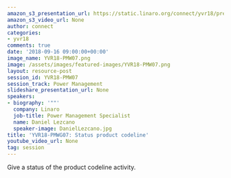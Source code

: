 ```yaml
---
amazon_s3_presentation_url: https://static.linaro.org/connect/yvr18/presentations/yvr18-pmw07.pdf
amazon_s3_video_url: None
author: connect
categories:
- yvr18
comments: true
date: '2018-09-16 09:00:00+00:00'
image_name: YVR18-PMW07.png
image: /assets/images/featured-images/YVR18-PMW07.png
layout: resource-post
session_id: YVR18-PMW07
session_track: Power Management
slideshare_presentation_url: None
speakers:
- biography: '""'
  company: Linaro
  job-title: Power Management Specialist
  name: Daniel Lezcano
  speaker-image: DanielLezcano.jpg
title: 'YVR18-PMWG07: Status product codeline'
youtube_video_url: None
tag: session
---
```


Give a status of the product codeline activity.